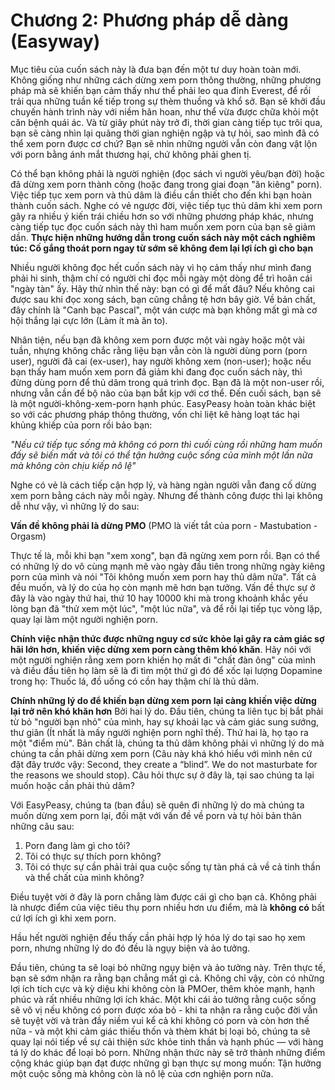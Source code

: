 # Chương 2: Phương pháp dễ dàng (Easyway)

Mục tiêu của cuốn sách này là đưa bạn đến một tư duy hoàn toàn mới. Không giống như những cách dừng xem porn thông thường, những phương pháp mà sẽ khiến bạn cảm thấy như thể phải leo qua đỉnh Everest, để rồi trải qua những tuần kế tiếp trong sự thèm thuồng và khổ sở. Bạn sẽ khởi đầu chuyến hành trình này với niềm hân hoan, như thể vừa được chữa khỏi một căn bệnh quái ác. Và từ giây phút này trở đi, thời gian càng tiếp tục trôi qua, bạn sẽ càng nhìn lại quãng thời gian nghiện ngập và tự hỏi, sao mình đã có thể xem porn được cơ chứ? Bạn sẽ nhìn những người vẫn còn đang vật lộn với porn bằng ánh mắt thương hại, chứ không phải ghen tị.

Có thể bạn không phải là người nghiện (đọc sách vì người yêu/bạn đời) hoặc đã dừng xem porn thành công (hoặc đang trong giai đoạn "ăn kiêng" porn). Việc tiếp tục xem porn và thủ dâm là điều cần thiết cho đến khi bạn hoàn thành cuốn sách. Nghe có vẻ ngược đời, việc tiếp tục thủ dâm khi xem porn gây ra nhiều ý kiến trái chiều hơn so với những phương pháp khác, nhưng càng tiếp tục đọc cuốn sách này thì ham muốn xem porn của bạn sẽ giảm dần. **Thực hiện những hướng dẫn trong cuốn sách này một cách nghiêm túc: Cố gắng thoát porn ngay từ sớm sẽ không đem lại lợi ích gì cho bạn**  

Nhiều người không đọc hết cuốn sách này vì họ cảm thấy như mình đang phải hi sinh, thậm chí có người chỉ đọc mỗi ngày một dòng để trì hoãn cái "ngày tàn" ấy. Hãy thử nhìn thế này: bạn có gì để mất đâu? Nếu không cai được sau khi đọc xong sách, bạn cũng chẳng tệ hơn bây giờ. Về bản chất, đây chính là "Canh bạc Pascal", một ván cược mà bạn không mất gì mà cơ hội thắng lại cực lớn (Làm ít mà ăn to).

Nhân tiện, nếu bạn đã không xem porn được một vài ngày hoặc một vài tuần, nhựng không chắc rằng liệu bạn vẫn còn là người dùng porn (porn user), người đã cai (ex-user), hay người không xem (non-user); hoặc nếu bạn thấy ham muốn xem porn đã giảm khi đang đọc cuốn sách này, thì đừng dùng porn để thủ dâm trong quá trình đọc. Bạn đã là một non-user rồi, nhưng vẫn cần để bộ não của bạn bắt kịp với cơ thể. Đến cuối sách, bạn sẽ là một người-không-xem-porn hạnh phúc. EasyPeasy hoàn toàn khác biệt so với các phương pháp thông thường, vốn chỉ liệt kê hàng loạt tác hại khủng khiếp của porn rồi bảo bạn:

*"Nếu cứ tiếp tục sống mà không có porn thì cuối cùng rồi những ham muốn đấy sẽ biến mất và tôi có thể tận hưởng cuộc sống của mình một lần nữa mà không còn chịu kiếp nô lệ"*

Nghe có vẻ là cách tiếp cận hợp lý, và hàng ngàn người vẫn đang cố dừng xem porn bằng cách này mỗi ngày. Nhưng để thành công được thì lại không dễ như vậy, vì những lý do sau:

**Vấn đề không phải là dừng PMO** (PMO là viết tắt của porn - Mastubation - Orgasm)

Thực tế là, mỗi khi bạn "xem xong", bạn đã ngừng xem porn rồi. Bạn có thể có những lý do vô cùng mạnh mẽ vào ngày đầu tiên trong những ngày kiêng porn của mình và nói "Tôi không muốn xem porn hay thủ dâm nữa". Tất cả đều muốn, và lý do của họ còn mạnh mẽ hơn bạn tưởng. Vấn đề thực sự ở đây là vào ngày thứ hai, thứ 10 hay 10000 khi mà trong khoảnh khắc yếu lòng bạn đã "thử xem một lúc", "một lúc nữa", và để rồi lại tiếp tục vòng lặp, quay lại làm một người nghiện porn.

**Chính việc nhận thức được những nguy cơ sức khỏe lại gây ra cảm giác sợ hãi lớn hơn, khiến việc dừng xem porn càng thêm khó khăn**.
Hãy nói với một người nghiện rằng xem porn khiến họ mất đi "chất đàn ông" của mình và điều đầu tiên họ làm sẽ là đi tìm một thứ gì đó để xốc lại lượng Dopamine trong họ: Thuốc lá, đồ uống có cồn hay thậm chí là thủ dâm.

**Chính những lý do để khiến bạn dừng xem porn lại càng khiến việc dừng lại trở nên khó khăn hơn**
Bởi hai lý do. Đầu tiên, chúng ta liên tục bị bắt phải từ bỏ "người bạn nhỏ" của mình, hay sự khoái lạc và cảm giác sung sướng, thư giãn (Ít nhất là mấy người nghiện porn nghĩ thế). Thứ hai là, họ tạo ra một "điểm mù". Bản chất là, chúng ta thủ dâm không phải vì những lý do mà chúng ta cần phải dừng xem porn (Câu này khá khó hiểu với mình nên cứ đặt đây trước vậy: Second, they create a “blind”. We do not masturbate for the reasons we should stop). Câu hỏi thực sự ở đây là, tại sao chúng ta lại muốn hoặc cần phải thủ dâm?

Với EasyPeasy, chúng ta (ban đầu) sẽ quên đi những lý do mà chúng ta muốn dừng xem porn lại, đối mặt với vấn đề về porn và tự hỏi bản thân những câu sau:

1. Porn đang làm gì cho tôi?
2. Tôi có thực sự thích porn không?
3. Tôi có thực sự cần phải trải qua cuộc sống tự tàn phá cả về cả tinh thần và thể chất của mình không?

Điều tuyệt vời ở đây là porn chẳng làm được cái gì cho bạn cả. Không phải là nhược điểm của việc tiêu thụ porn nhiều hơn ưu điểm, mà là **không có** bất cứ lợi ích gì khi xem porn.

Hầu hết người nghiện đều thấy cần phải hợp lý hóa lý do tại sao họ xem porn, nhưng những lý do đó đều là ngụy biện và ảo tưởng.

Đầu tiên, chúng ta sẽ loại bỏ những ngụy biện và ảo tưởng này. Trên thực tế, bạn sẽ sớm nhận ra rằng bạn chẳng mất gì cả. Không chỉ vậy, còn có những lợi ích tích cực và kỳ diệu khi không còn là PMOer, thêm khỏe mạnh, hạnh phúc và rất nhiều những lợi ích khác. Một khi cái ảo tưởng rằng cuộc sống sẽ vô vị nếu không có porn được xóa bỏ - khi ta nhận ra rằng cuộc đời vẫn sẽ tuyệt vời và tràn đầy niềm vui kể cả khi không có porn và còn hơn thế nữa - và một khi cảm giác thiếu thốn và thèm khát bị loại bỏ, chúng ta sẽ quay lại nói tiếp về sự cải thiện sức khỏe tinh thần và hạnh phúc — với hàng tá lý do khác để loại bỏ porn. Những nhận thức này sẽ trở thành những điểm cộng khác giúp bạn đạt được những gì bạn thực sự mong muốn: Tận hưởng một cuộc sống mà không còn là nô lệ của cơn nghiện porn nữa.


